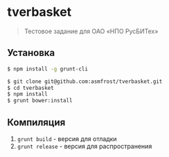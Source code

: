 # tverbasket
> Тестовое задание для ОАО «НПО РусБИТех»

## Установка

```bash
$ npm install -g grunt-cli
```

```bash
$ git clone git@github.com:asmfrost/tverbasket.git
$ cd tverbasket
$ npm install
$ grunt bower:install
```

## Компиляция

1. `grunt build` - версия для отладки
2. `grunt release` - версия для распространения